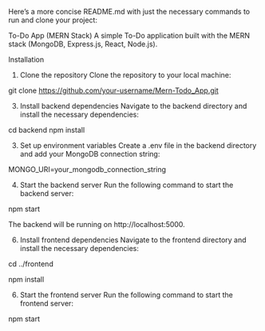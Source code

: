 
Here’s a more concise README.md with just the necessary commands to run and clone your project:

To-Do App (MERN Stack)
A simple To-Do application built with the MERN stack (MongoDB, Express.js, React, Node.js).

Installation
1. Clone the repository
Clone the repository to your local machine:

git clone https://github.com/your-username/Mern-Todo_App.git

3. Install backend dependencies
Navigate to the backend directory and install the necessary dependencies:

cd backend
npm install

3. Set up environment variables
Create a .env file in the backend directory and add your MongoDB connection string:

MONGO_URI=your_mongodb_connection_string

4. Start the backend server
Run the following command to start the backend server:

npm start

The backend will be running on http://localhost:5000.

6. Install frontend dependencies
Navigate to the frontend directory and install the necessary dependencies:

cd ../frontend

npm install

6. Start the frontend server
Run the following command to start the frontend server:

npm start
